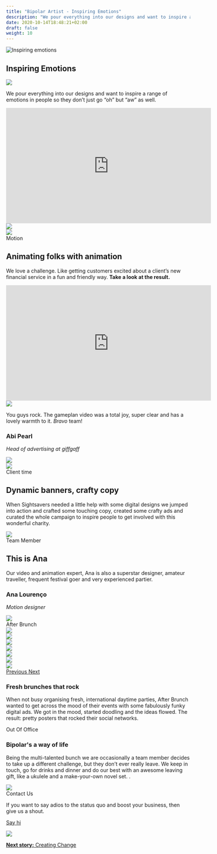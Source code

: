 ```yaml
---
title: "Bipolar Artist - Inspiring Emotions"
description: "We pour everything into our designs and want to inspire a range of emotions in people so they don’t just go “oh” but “aw” as well."
date: 2020-10-14T18:48:21+02:00
draft: false
weight: 10
---
```


<section class="container-fluid sides-header">
    <div class="row concept">
        <div class="col-xs-12">
            <p class="center"><img src="/images/inspiring-emotions.jpg" alt="Inspiring emotions"></p></div>
    </div>
    <div class="row foot">
        <div class="col-xs-6 footpat"><div class="green"></div></div>
        <div class="col-xs-6 footpat"><div class="blue"></div></div>
    </div>
    <div class="row title">
        <div class="col-xs-12">
            <h1 class="center">Inspiring Emotions</h1>
        </div>
    </div>
</section>
<section class="intro">
    <div class="container">
        <div class="row bg">
            <div class="col-xs-12 col-md-3 col-md-offset-4"><img src="/images/imgContent/intro-bg-2.png"></div>
        </div>
        <div class="row content">
            <div class="col-xs-12 col-md-4 col-md-offset-1"><p>We pour everything into our designs and want to inspire a range of emotions in people so they don’t just go “oh” but “aw” as well. </p></div>
            <!--<div class="col-xs-12 col-md-6 col-md-offset-1"><p><img src="ass/imagesets/imgContent/empty.png" class="img-responsive"></p></<div>-->
                <div class="col-xs-12 col-md-6 col-md-offset-1 no-padding">
                    <div class="video">
                        <iframe width="560" height="315" src="https://www.youtube-nocookie.com/embed/lbQK9Mph60M?autoplay=1&playlist=lbQK9Mph60M&loop=1&autohide=1&rel=0&mute=1&origin=http://bipolar-artist.com" frameborder="0" allow="accelerometer; autoplay; encrypted-media; gyroscope; picture-in-picture" allowfullscreen></iframe>
                    </div>
                </div>
        </div>
    </div>
</section>
            
<section class="main-area-wrapper">
    <div class="cont-video v1 green">
        <div class="container">
            <div class="row bg">
                <div class="col-md-6 col-md-offset-3 md-show xs-hide"><img src="/images/imgContent/green-texture-1-hrz.png"></div>
                <div class="col-xs-12 xs-show md-hide"><img src="/images/imgContent/green-texture-1.png"></div>
            </div>
            <div class="row content">
                <div class="col-xs-10 col-md-5 first">
                    <div class="tag">Motion</div>
                    <h2>Animating folks with animation</h2>
                    <p>We love a challenge. Like getting customers excited about a client’s new financial service in a fun and friendly way. <strong>Take a look at the result.</strong></p>
                </div>
                <div class="col-xs-12 col-md-6 col-md-offset-1 second">
                    <iframe width="560" height="315" src="https://www.youtube-nocookie.com/embed/qlM3vZFNZtk?autoplay=0&playlist=qlM3vZFNZtk&loop=1&autohide=1&rel=0&mute=1&origin=http://bipolar-artist.com" frameborder="0" allow="accelerometer; autoplay; encrypted-media; gyroscope; picture-in-picture" allowfullscreen></iframe>	
                </div>
            </div>
        </div>
    </div>
    <div class="one-cont-one-img-1 green">
        <div class="container">
            <div class="row content">
                <div class="col-xs-10 col-xs-offset-1 col-md-4 col-md-offset-1 img">
                    <img src="/images/imgContent/client-abi-pearl.jpg" class="img-responsive">
                </div>
                <div class="col-xs-10 col-xs-offset-1 col-md-4 col-md-offset-1 quote">
                    <quote><p>You guys rock. The gameplan video was a total joy, super clear and has a lovely warmth to it. <em>Bravo</em> team!</p></quote>
                    <div class="memberfoot">
                        <h3 class="regular">Abi Pearl</h3>
                        <p class="small"><em>Head of advertising at giffgaff</em></p>
                    </div>
                </div>
            </div>
        </div>
    </div>
</section>

<section class="main-area-wrapper">
    <div class="cont-video v2 orange">
        <div class="container">
            <div class="row bg">
                <div class="col-md-10 col-md-offset-2 col-lg-10 col-lg-offset-1 md-show xs-hide"><img src="/images/imgContent/blue-texture-1-hrz.png"></div>
                <div class="col-xs-4 col-xs-offset-8 xs-show md-hide"><img src="/images/imgContent/blue-texture-1.png"></div>
            </div>
            <div class="row content">
                <div class="col-xs-11 col-sm-8 col-md-6 first">
                    <div class="col-xs-12 col-md-12 first">	
                        <div class="tag">Client time</div>							
                        <h2>Dynamic banners, crafty copy</h2>
                        <p>When Sightsavers needed a little help with some digital designs we jumped into action and crafted some touching copy, created some crafty ads and curated the whole campaign to inspire people to get involved with this wonderful charity.</p>
                    </div>
                </div>
                <div class="col-xs-12 col-md-6 second img">
                    <img src="/images/imgContent/BA_inspiring_emotions_sigthsavers.gif" class="img-responsive">
                </div>
            </div>
        </div>
    </div>
</section>
            
<section class="main-area-wrapper">
    <div class="one-cont-one-img-1 blue">
        <div class="container">
            <div class="row content">
                <div class="tag">Team Member</div>
                <div class="col-xs-12 col-md-4 col-md-offset-1 text">
                    <h2 class="superbig">This is Ana</h2>
                    <p>Our video and animation expert, Ana is also a superstar designer, amateur traveller, frequent festival goer and very experienced partier.</p>
                    <div class="memberfoot">
                        <h3 class="regular">Ana Lourenço</h3>
                        <p class="small"><em>Motion designer</em></p>
                    </div>
                </div>
                <div class="col-xs-12 col-md-4 col-md-offset-1 img">
                    <img src="/images/imgContent/team-ana-lourenco.jpg" class="img-responsive">
                </div>
            </div>
        </div>
    </div>
</section>

			

<section class="main-area-wrapper">
<a name="afterbrunch"></a>
    <div class="one-cont-one-cont-1 borderless">
        <div class="container">
            <div class="row content">
                <div class="tag">After Brunch</div>
                <div class="col-xs-12 col-md-6 first img">
                    <div id="gameplan-carousel" class="carousel slide" data-ride="carousel">
                        <!-- Wrapper for slides -->
                        <div class="carousel-inner" role="listbox">
                            <div class="item active">
                                <img class="img-responsive" src="/images/imgContent/BA_inspiring_emotions-afterbrunch-carousel-3.jpg">
                            </div>
                            <div class="item">
                                <img class="img-responsive" src="/images/imgContent/BA_inspiring_emotions-afterbrunch-carousel-7.jpg">
                            </div>
                            <div class="item">
                                <img class="img-responsive" src="/images/imgContent/BA_inspiring_emotions-afterbrunch-carousel-4.jpg">
                            </div>
                            <div class="item">
                                <img class="img-responsive" src="/images/imgContent/BA_inspiring_emotions-afterbrunch-carousel-6.jpg">
                            </div>										 
                            <div class="item">
                                <img class="img-responsive" src="/images/imgContent/BA_inspiring_emotions-afterbrunch-carousel-5.jpg">
                            </div>
                            <div class="item">
                                <img class="img-responsive" src="/images/imgContent/BA_inspiring_emotions-afterbrunch-carousel-1.jpg">
                            </div>
                            <div class="item">
                                <img class="img-responsive" src="/images/imgContent/BA_inspiring_emotions-afterbrunch-carousel-2.jpg">
                            </div>
                        </div>
                        <!-- Controls -->
                        <a class="left carousel-control" href="#gameplan-carousel" role="button" data-slide="prev">
                            <span class="icon-left-open" aria-hidden="true"></span>
                            <span class="sr-only">Previous</span>
                        </a>
                        <a class="right carousel-control" href="#gameplan-carousel" role="button" data-slide="next">
                            <span class="icon-right-open" aria-hidden="true"></span>
                            <span class="sr-only">Next</span>
                        </a>
                    </div>
                </div>
                <div class="col-xs-12 col-md-6 second content no-margin bg-pink-1">
                        <h3>Fresh brunches that rock</h3>
                        <p>When not busy organising fresh, international daytime parties, After Brunch wanted to get across the mood of their events with some fabulously funky digital ads. We got in the mood, started doodling and the ideas flowed. The result: pretty posters that rocked their social networks.</p>
                </div>
            </div>
        </div>
    </div>
</section>
            
<section class="main-area-wrapper">
    <div class="one-cont-one-cont-1">
        <div class="container">
            <div class="row content">
                <div class="tag">Out Of Office</div>
                <div class="col-xs-12 col-md-6 first content no-margin bg-gray-1">
                    <h3>Bipolar's a way of life </h3>
                    <p>Being the multi-talented bunch we are occasionally a team member decides to take up a different challenge, but they don’t ever really leave. We keep in touch, go for drinks and dinner and do our best with an awesome  leaving gift, like a ukulele and a make-your-own novel set. .</p>
            </div>
                <div class="col-xs-12 col-md-6 second img">
                    <img src="/images/imgContent/BA_inspiring_emotions-bipolar-way-of-life.jpg" class="img-responsive">
                </div>
            </div>
        </div>
    </div>
</section>

			

<section class="main-area-wrapper">
    <div class="contact-widget purple">
        <div class="container">
            <div class="row content">
                <div class="col-xs-8 col-md-3 col-md-offset-3 first">
                    <div class="tag">Contact Us</div>
                    <p>If you want to say adios to the status quo and boost your business, then give us a shout.</p>
                    <p class="center"><a class="noted" href="/contact.html">Say hi</a></p>
                </div>
                <div class="col-xs-4 col-md-3 second" style="background-image:url(/images/imgContent/graydrops-texture-1.png)">
                    <div class="col-xs-12 col-md-8 col-md-offset-2">
                        <img src="/images/imgContent/icon-contact.png" class="img-responsive">
                    </div>								
                </div>
            </div>
        </div>
    </div>
</section>

<section class="container-fluid jump-section">
    <div class="row title">
        <div class="col-xs-12 col-md-6 col-md-offset-3">
            <p class="center"><a href="/creating-change"><strong>Next story:</strong> Creating Change</a></p>
        </div>
    </div>
</section>